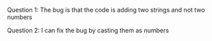Question 1:
The bug is that the code is adding two strings and not two numbers

Question 2:
I can fix the bug by casting them as numbers